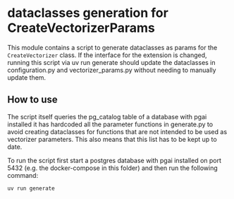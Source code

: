 # dataclasses generation for CreateVectorizerParams
This module contains a script to generate dataclasses as params for the `CreateVectorizer` class.
If the interface for the extension is changed, running this script via uv run generate should update the dataclasses in configuration.py and vectorizer_params.py without needing to manually update them.

## How to use
The script itself queries the pg_catalog table of a database with pgai installed it has hardcoded all the parameter functions in generate.py to avoid creating dataclasses for functions that are not intended to be used as vectorizer parameters. This also means that this list has to be kept up to date.

To run the script first start a postgres database with pgai installed on port 5432 (e.g. the docker-compose in this folder) and then run the following command:
```bash
uv run generate
```
